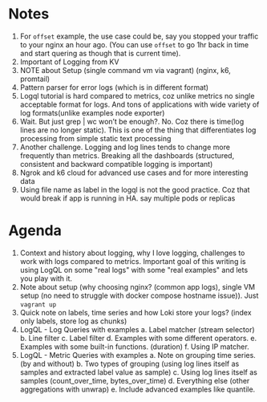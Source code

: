 # Notes
1. For `offset` example, the use case could be, say you stopped your traffic to your nginx an hour ago. (You can use `offset` to go 1hr back in time and start quering as though that is current time).
1. Important of Logging from KV
1. NOTE about Setup (single command vm via vagrant) (nginx, k6, promtail)
1. Pattern parser for error logs (which is in different format)
1. Logql tutorial is hard compared to metrics, coz unlike metrics no single acceptable format for logs. And tons of applications with wide variety of log formats(unlike examples node exporter)
1. Wait. But just grep <pattern> | wc won’t be enough?. No. Coz there is time(log lines are no longer static). This is one of the thing that differentiates log processing from simple static text processing
1. Another challenge. Logging and log lines tends to change more frequently than metrics. Breaking all the dashboards (structured, consistent and backward compatible logging is important)
1. Ngrok and k6 cloud for advanced use cases and for more interesting data
1. Using file name as label in the logql is not the good practice. Coz that would break if app is running in HA. say multiple pods or replicas

# Agenda
1. Context and history about logging, why I love logging, challenges to work with logs compared to metrics. Important goal of this writing is using LogQL on some "real logs" with some "real examples" and lets you play with it.
2. Note about setup (why choosing nginx? (common app logs), single VM setup (no need to struggle with docker compose hostname issue)). Just `vagrant up`
3. Quick note on labels, time series and how Loki store your logs? (index only labels, store log as chunks)
4. LogQL - Log Queries with examples
   a. Label matcher (stream selector)
   b. Line filter
   c. Label filter
   d. Examples with some different operators.
   e. Examples with some built-in functions. (duration)
   f. Using IP matcher.
5. LogQL - Metric Queries with examples
   a. Note on grouping time series. (by and without)
   b. Two types of grouping (using log lines itself as samples and extracted label value as sample)
   c. Using log lines itself as samples (count_over_time, bytes_over_time)
   d. Everything else (other aggregations with unwrap)
   e. Include advanced examples like quantile.
